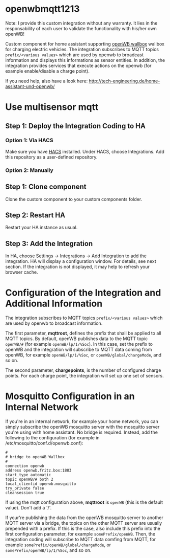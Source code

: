 # openwbmqtt1213

Note: I provide this custom integration without any warranty. It lies in the responsability of each user to validate the functionality with his/her own openWB!

Custom component for home assistant supporting [openWB wallbox](https://openwb.de/main/) wallbox for charging electric vehicles. The integration subscribes to MQTT topics `prefix/<various values>` which are used by openwb to broadcast information and displays this informations as sensor entities.
In addition, the integration provides services that execute actions on the openwb (for example enable/disable a charge point).

If you need help, also have a look here: http://tech-engineering.de/home-assistant-und-openwb/

# Use multisensor mqtt

## Step 1: Deploy the Integration Coding to HA
### Option 1: Via HACS
Make sure you have [HACS](https://github.com/hacs/integration) installed. Under HACS, choose Integrations. Add this repository as a user-defined repository.

### Option 2: Manually
## Step 1: Clone component
Clone the custom component to your custom components folder.

## Step 2: Restart HA
Restart your HA instance as usual.

## Step 3: Add the Integration
In HA, choose Settings -> Integrations -> Add Integration to add the integration. HA will display a configuration window. For details, see next section. If the integration is not displayed, it may help to refresh your browser cache.

# Configuration of the Integration and Additional Information
The integration subscribes to MQTT topics `prefix/<various values>` which are used by openwb to broadcast information.

The first parameter, **mqttroot**, defines the prefix that shall be applied to all MQTT topics. By default, openWB publishes data to the MQTT topic `openWB/#` (for example `openWB/lp/1/%Soc`). In this case, set the prefix to openWB and the integration will subscribe to MQTT data coming from openWB, for example `openWB/lp/1/%Soc`, or `openWB/global/chargeMode`, and so on.
  
The second parameter, **chargepoints**, is the number of configured charge points. For each charge point, the integration will set up one set of sensors.

# Mosquitto Configuration in an Internal Network

If you're in an internal network, for example your home network, you can simply subscribe the openWB mosquitto server with the mosquitto server you're using with home assistant. No bridge is required. Instead, add the following to the configuration (for example in /etc/mosquitto/conf.d/openwb.conf):

```
#
# bridge to openWB Wallbox
#
connection openwb
address openwb.fritz.box:1883
start_type automatic
topic openWB/# both 2
local_clientid openwb.mosquitto
try_private false
cleansession true
```
If using the mqtt configuration above, **mqttroot** is `openWB` (this is the default value). Don't add a '/'.

If your're publishing the data from the openWB mosquitto server to another MQTT server via a bridge, the topics on the other MQTT server are usually prepended with a prefix. If this is the case, also include this prefix into the first configuration parameter, for example `somePrefix/openWB`. Then, the integration coding will subscribe to MQTT data comfing from MQTT, for example `somePrefix/openWB/global/chargeMode`, or `somePrefix/openWB/lp/1/%Soc`, and so on.
